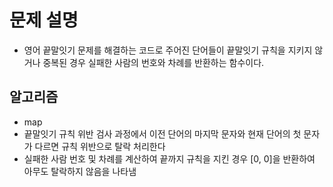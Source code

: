 # 문제 설명
- 영어 끝말잇기 문제를 해결하는 코드로 주어진 단어들이 끝말잇기 규칙을 지키지 않거나 중복된 경우 실패한 사람의 번호와 차례를 반환하는 함수이다.

## 알고리즘
- map
- 끝말잇기 규칙 위반 검사 과정에서 이전 단어의 마지막 문자와 현재 단어의 첫 문자가 다르면 규칙 위반으로 탈락 처리한다
- 실패한 사람 번호 및 차례를 계산하여 끝까지 규칙을 지킨 경우 [0, 0]을 반환하여 아무도 탈락하지 않음을 나타냄
